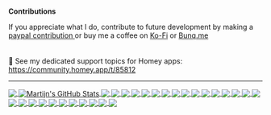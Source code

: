 
<br>**Contributions**

If you appreciate what I do, contribute to future development by making a [paypal contribution ](https://www.paypal.me/martijnpoppen) 
or buy me a coffee on [Ko-Fi](https://ko-fi.com/martijnpoppen#checkoutModal) or [Bunq.me](https://bunq.me/MartijnPoppen)
<br><br><br>
:link: See my dedicated support topics for Homey apps: https://community.homey.app/t/85812


<hr>

<a href="https://github.com/martijnpoppen">
  <img align="center" src="https://readme-stats.clckblog.space/api/top-langs/?username=martijnpoppen&hide=java,html,tex&title_color=ffffff&text_color=c9cacc&icon_color=2bbc8a&bg_color=0d1117&langs_count=3" />
</a>
<a href="https://github.com/martijnpoppen">
  <img align="center" src="https://readme-stats.clckblog.space/api?username=martijnpoppen&show_icons=true&line_height=27&count_private=true&title_color=ffffff&text_color=c9cacc&icon_color=2bbc8a&bg_color=0d1117" alt="Martijn's GitHub Stats" />
</a>


<a href="https://github.com/martijnpoppen/com.eufylife.security">
  <img align="center" src="https://readme-stats.clckblog.space/api/pin/?username=martijnpoppen&repo=com.eufylife.security&title_color=ffffff&text_color=c9cacc&icon_color=2bbc8a&bg_color=0d1117" />
</a>


<a href="https://github.com/martijnpoppen/com.eufylife.home">
  <img align="center" src="https://readme-stats.clckblog.space/api/pin/?username=martijnpoppen&repo=com.eufylife.home&title_color=ffffff&text_color=c9cacc&icon_color=2bbc8a&bg_color=0d1117" />
</a>   

<a href="https://github.com/martijnpoppen/com.athom.flowchecker">
  <img align="center" src="https://readme-stats.clckblog.space/api/pin/?username=martijnpoppen&repo=com.athom.flowchecker&title_color=ffffff&text_color=c9cacc&icon_color=2bbc8a&bg_color=0d1117" />
</a>   

<a href="https://github.com/martijnpoppen/com.whatsapp">
  <img align="center" src="https://readme-stats.clckblog.space/api/pin/?username=martijnpoppen&repo=com.whatsapp&title_color=ffffff&text_color=c9cacc&icon_color=2bbc8a&bg_color=0d1117" />
</a>   

<a href="https://github.com/martijnpoppen/ledcollection">
  <img align="center" src="https://readme-stats.clckblog.space/api/pin/?username=martijnpoppen&repo=ledcollection&title_color=ffffff&text_color=c9cacc&icon_color=2bbc8a&bg_color=0d1117" />
</a>   

<a href="https://github.com/martijnpoppen/com.triggers.light">
  <img align="center" src="https://readme-stats.clckblog.space/api/pin/?username=martijnpoppen&repo=com.triggers.light&title_color=ffffff&text_color=c9cacc&icon_color=2bbc8a&bg_color=0d1117" />
</a>   

<a href="https://github.com/robbertV/com.flow.utilities">
  <img align="center" src="https://readme-stats.clckblog.space/api/pin/?username=robbertV&repo=com.flow.utilities&title_color=ffffff&text_color=c9cacc&icon_color=2bbc8a&bg_color=0d1117" />
</a>   
<a href="https://github.com/martijnpoppen/magic.home.wifi">
  <img align="center" src="https://readme-stats.clckblog.space/api/pin/?username=martijnpoppen&repo=magic.home.wifi&title_color=ffffff&text_color=c9cacc&icon_color=2bbc8a&bg_color=0d1117" />
</a>   

<a href="https://github.com/martijnpoppen/com.visionsecurity">
  <img align="center" src="https://readme-stats.clckblog.space/api/pin/?username=martijnpoppen&repo=com.visionsecurity&title_color=ffffff&text_color=c9cacc&icon_color=2bbc8a&bg_color=0d1117" />
</a>   

<a href="https://github.com/martijnpoppen/com.niu.mobility">
  <img align="center" src="https://readme-stats.clckblog.space/api/pin/?username=martijnpoppen&repo=com.niu.mobility&title_color=ffffff&text_color=c9cacc&icon_color=2bbc8a&bg_color=0d1117" />
</a>   

<a href="https://github.com/martijnpoppen/com.developer.checker">
  <img align="center" src="https://readme-stats.clckblog.space/api/pin/?username=martijnpoppen&repo=com.developer.checker&title_color=ffffff&text_color=c9cacc&icon_color=2bbc8a&bg_color=0d1117" />
</a>   


<a href="https://github.com/martijnpoppen/com.synology">
  <img align="center" src="https://readme-stats.clckblog.space/api/pin/?username=martijnpoppen&repo=com.synology&title_color=ffffff&text_color=c9cacc&icon_color=2bbc8a&bg_color=0d1117" />
</a>   


<a href="https://github.com/martijnpoppen/com.synology.ss">
  <img align="center" src="https://readme-stats.clckblog.space/api/pin/?username=martijnpoppen&repo=com.synology.ss&title_color=ffffff&text_color=c9cacc&icon_color=2bbc8a&bg_color=0d1117" />
</a>   

<a href="https://github.com/martijnpoppen/net.amberpro">
  <img align="center" src="https://readme-stats.clckblog.space/api/pin/?username=martijnpoppen&repo=net.amberpro&title_color=ffffff&text_color=c9cacc&icon_color=2bbc8a&bg_color=0d1117" />
</a>

<a href="https://github.com/martijnpoppen/com.balboa">
  <img align="center" src="https://readme-stats.clckblog.space/api/pin/?username=martijnpoppen&repo=com.balboa&title_color=ffffff&text_color=c9cacc&icon_color=2bbc8a&bg_color=0d1117" />
</a>

<a href="https://github.com/martijnpoppen/com.tomtom">
  <img align="center" src="https://readme-stats.clckblog.space/api/pin/?username=martijnpoppen&repo=com.tomtom&title_color=ffffff&text_color=c9cacc&icon_color=2bbc8a&bg_color=0d1117" />
</a>

<a href="https://github.com/martijnpoppen/com.we-volkswagen.connect">
  <img align="center" src="https://readme-stats.clckblog.space/api/pin/?username=martijnpoppen&repo=com.we-volkswagen.connect&title_color=ffffff&text_color=c9cacc&icon_color=2bbc8a&bg_color=0d1117" />
</a>

<a href="https://github.com/martijnpoppen/com.seat.connectedcar">
  <img align="center" src="https://readme-stats.clckblog.space/api/pin/?username=martijnpoppen&repo=com.seat.connectedcar&title_color=ffffff&text_color=c9cacc&icon_color=2bbc8a&bg_color=0d1117" />
</a>

<a href="https://github.com/martijnpoppen/de.myaudi.mobile.assistant">
  <img align="center" src="https://readme-stats.clckblog.space/api/pin/?username=martijnpoppen&repo=de.myaudi.mobile.assistant&title_color=ffffff&text_color=c9cacc&icon_color=2bbc8a&bg_color=0d1117" />
</a>

<a href="https://github.com/martijnpoppen/cz.skodaauto.connect">
  <img align="center" src="https://readme-stats.clckblog.space/api/pin/?username=martijnpoppen&repo=cz.skodaauto.connect&title_color=ffffff&text_color=c9cacc&icon_color=2bbc8a&bg_color=0d1117" />
</a>

<a href="https://github.com/martijnpoppen/com.cupra.connectedcar">
  <img align="center" src="https://readme-stats.clckblog.space/api/pin/?username=martijnpoppen&repo=com.cupra.connectedcar&title_color=ffffff&text_color=c9cacc&icon_color=2bbc8a&bg_color=0d1117" />
</a>

<a href="https://github.com/martijnpoppen/com.vag.core">
  <img align="center" src="https://readme-stats.clckblog.space/api/pin/?username=martijnpoppen&repo=com.vag.core&title_color=ffffff&text_color=c9cacc&icon_color=2bbc8a&bg_color=0d1117" />
</a>


<a href="https://github.com/martijnpoppen/leditbe">
  <img align="center" src="https://readme-stats.clckblog.space/api/pin/?username=martijnpoppen&repo=leditbe&title_color=ffffff&text_color=c9cacc&icon_color=2bbc8a&bg_color=0d1117" />
</a>


<a href="https://github.com/martijnpoppen/homey_nl.luxaflex.powerview">
  <img align="center" src="https://readme-stats.clckblog.space/api/pin/?username=martijnpoppen&repo=homey_nl.luxaflex.powerview&title_color=ffffff&text_color=c9cacc&icon_color=2bbc8a&bg_color=0d1117" />
</a>

<a href="https://github.com/martijnpoppen/nl.deskweb.netcheck">
  <img align="center" src="https://readme-stats.clckblog.space/api/pin/?username=martijnpoppen&repo=nl.deskweb.netcheck&title_color=ffffff&text_color=c9cacc&icon_color=2bbc8a&bg_color=0d1117" />
</a>


<a href="https://github.com/martijnpoppen/com.abetterrouteplanner">
  <img align="center" src="https://readme-stats.clckblog.space/api/pin/?username=martijnpoppen&repo=com.abetterrouteplanner&title_color=ffffff&text_color=c9cacc&icon_color=2bbc8a&bg_color=0d1117" />
</a>



<a href="https://github.com/martijnpoppen/com.homey.mesh.map">
  <img align="center" src="https://readme-stats.clckblog.space/api/pin/?username=martijnpoppen&repo=com.homey.mesh.map&title_color=ffffff&text_color=c9cacc&icon_color=2bbc8a&bg_color=0d1117" />
</a>
